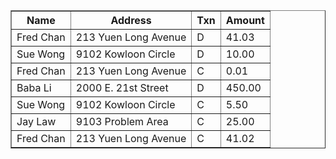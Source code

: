 
<table border=1>
<tr><th>Name</th><th>Address</th><th>Txn</th><th>Amount</th></tr>
<tr><td>Fred Chan</td><td>213 Yuen Long Avenue</td><td>D</td><td>41.03</td></tr><tr><td>Sue Wong</td><td>9102 Kowloon Circle</td><td>D</td><td>10.00</td></tr><tr><td>Fred Chan</td><td>213 Yuen Long Avenue</td><td>C</td><td>0.01</td></tr><tr><td>Baba Li</td><td>2000 E. 21st Street</td><td>D</td><td>450.00</td></tr><tr><td>Sue Wong</td><td>9102 Kowloon Circle</td><td>C</td><td>5.50</td></tr><tr><td>Jay Law</td><td>9103 Problem Area</td><td>C</td><td>25.00</td></tr><tr><td>Fred Chan</td><td>213 Yuen Long Avenue</td><td>C</td><td>41.02</td></tr></table>